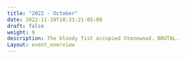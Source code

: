 ```yaml
---
title: "2022 - October"
date: 2022-11-10T10:33:21-05:00
draft: false
weight: 9
description: The bloody fist occupied Stonewood. BRUTAL.
Layout: event_overview
---
```




